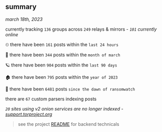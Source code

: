 
## summary
_march 18th, 2023_

currently tracking `136` groups across `249` relays & mirrors - _`101` currently online_

⏲ there have been `161` posts within the `last 24 hours`

🦈 there have been `344` posts within the `month of march`

🪐 there have been `904` posts within the `last 90 days`

🏚 there have been `795` posts within the `year of 2023`

🦕 there have been `6481` posts `since the dawn of ransomwatch`

there are `67` custom parsers indexing posts

_`20` sites using v2 onion services are no longer indexed - [support.torproject.org](https://support.torproject.org/onionservices/v2-deprecation/)_

> see the project [README](https://github.com/joshhighet/ransomwatch#ransomwatch--) for backend technicals
